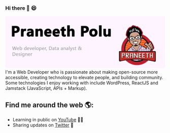 ### Hi there 👋 😄 

<img src="https://raw.githubusercontent.com/polupraneeth/polupraneeth/master/gh-header-image-cropped.png" alt="banner that says Praneeth Polu - Web Developer, Data analyst and community organizer alongside a cartoon illustration of Praneeth">
I'm a Web Developer who is passionate about making open-source more accessible, creating technology to elevate people, and building community. Some technologies I enjoy working with include WordPress, ReactJS and Jamstack (JavaScript, APIs + Markup). 


## Find me around the web 🌎:
- Learning in public on <a href="https://www.youtube.com/channel/UCqlJdv1OOt4He8Ipz_FNiDA">YouTube</a> ✍🏾
- Sharing updates on <a href="https://twitter.com/polupraneeth">Twitter</a> 💼
